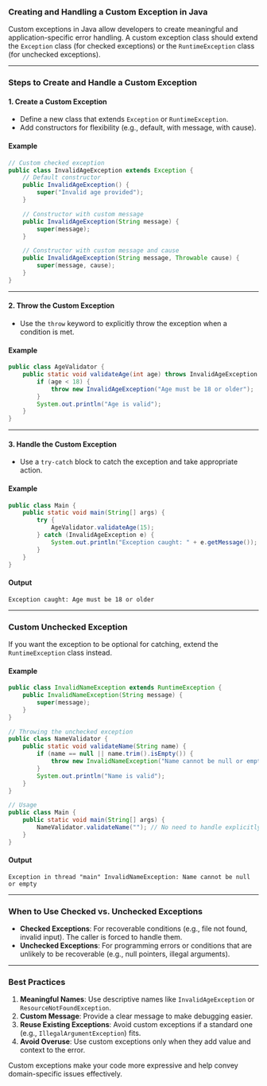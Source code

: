 ### **Creating and Handling a Custom Exception in Java**

Custom exceptions in Java allow developers to create meaningful and application-specific error handling. A custom exception class should extend the `Exception` class (for checked exceptions) or the `RuntimeException` class (for unchecked exceptions).

---

### **Steps to Create and Handle a Custom Exception**

#### **1. Create a Custom Exception**
- Define a new class that extends `Exception` or `RuntimeException`.
- Add constructors for flexibility (e.g., default, with message, with cause).

#### Example
```java
// Custom checked exception
public class InvalidAgeException extends Exception {
    // Default constructor
    public InvalidAgeException() {
        super("Invalid age provided");
    }

    // Constructor with custom message
    public InvalidAgeException(String message) {
        super(message);
    }

    // Constructor with custom message and cause
    public InvalidAgeException(String message, Throwable cause) {
        super(message, cause);
    }
}
```

---

#### **2. Throw the Custom Exception**
- Use the `throw` keyword to explicitly throw the exception when a condition is met.

#### Example
```java
public class AgeValidator {
    public static void validateAge(int age) throws InvalidAgeException {
        if (age < 18) {
            throw new InvalidAgeException("Age must be 18 or older");
        }
        System.out.println("Age is valid");
    }
}
```

---

#### **3. Handle the Custom Exception**
- Use a `try-catch` block to catch the exception and take appropriate action.

#### Example
```java
public class Main {
    public static void main(String[] args) {
        try {
            AgeValidator.validateAge(15);
        } catch (InvalidAgeException e) {
            System.out.println("Exception caught: " + e.getMessage());
        }
    }
}
```

#### Output
```
Exception caught: Age must be 18 or older
```

---

### **Custom Unchecked Exception**
If you want the exception to be optional for catching, extend the `RuntimeException` class instead.

#### Example
```java
public class InvalidNameException extends RuntimeException {
    public InvalidNameException(String message) {
        super(message);
    }
}

// Throwing the unchecked exception
public class NameValidator {
    public static void validateName(String name) {
        if (name == null || name.trim().isEmpty()) {
            throw new InvalidNameException("Name cannot be null or empty");
        }
        System.out.println("Name is valid");
    }
}

// Usage
public class Main {
    public static void main(String[] args) {
        NameValidator.validateName(""); // No need to handle explicitly
    }
}
```

#### Output
```
Exception in thread "main" InvalidNameException: Name cannot be null or empty
```

---

### **When to Use Checked vs. Unchecked Exceptions**
- **Checked Exceptions**: For recoverable conditions (e.g., file not found, invalid input). The caller is forced to handle them.
- **Unchecked Exceptions**: For programming errors or conditions that are unlikely to be recoverable (e.g., null pointers, illegal arguments).

---

### **Best Practices**
1. **Meaningful Names**: Use descriptive names like `InvalidAgeException` or `ResourceNotFoundException`.
2. **Custom Message**: Provide a clear message to make debugging easier.
3. **Reuse Existing Exceptions**: Avoid custom exceptions if a standard one (e.g., `IllegalArgumentException`) fits.
4. **Avoid Overuse**: Use custom exceptions only when they add value and context to the error.

Custom exceptions make your code more expressive and help convey domain-specific issues effectively.